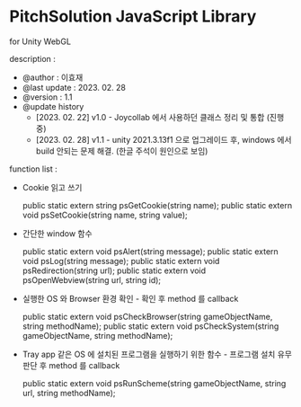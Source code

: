 # PitchSolution JavaScript Library
for Unity WebGL 


description :
- @author : 이효재
- @last update : 2023. 02. 28
- @version : 1.1
- @update history
    * [2023. 02. 22] v1.0 - Joycollab 에서 사용하던 클래스 정리 및 통합 (진행 중)
    * [2023. 02. 28] v1.1 - unity 2021.3.13f1 으로 업그레이드 후, windows 에서 build 안되는 문제 해결. (한글 주석이 원인으로 보임)


function list :
- Cookie 읽고 쓰기

    public static extern string psGetCookie(string name);
    public static extern void psSetCookie(string name, string value);


- 간단한 window 함수

    public static extern void psAlert(string message);
    public static extern void psLog(string message);
    public static extern void psRedirection(string url);
    public static extern void psOpenWebview(string url, string id);


- 실행한 OS 와 Browser 환경 확인 - 확인 후 method 를 callback

    public static extern void psCheckBrowser(string gameObjectName, string methodName);
    public static extern void psCheckSystem(string gameObjectName, string methodName);


- Tray app 같은 OS 에 설치된 프로그램을 실행하기 위한 함수 - 프로그램 설치 유무 판단 후 method 를 callback
   
    public static extern void psRunScheme(string gameObjectName, string url, string methodName);